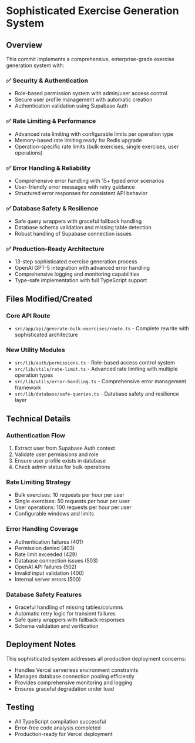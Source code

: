 # Sophisticated Exercise Generation System

## Overview
This commit implements a comprehensive, enterprise-grade exercise generation system with:

### ✅ Security & Authentication
- Role-based permission system with admin/user access control
- Secure user profile management with automatic creation
- Authentication validation using Supabase Auth

### ✅ Rate Limiting & Performance  
- Advanced rate limiting with configurable limits per operation type
- Memory-based rate limiting ready for Redis upgrade
- Operation-specific rate limits (bulk exercises, single exercises, user operations)

### ✅ Error Handling & Reliability
- Comprehensive error handling with 15+ typed error scenarios
- User-friendly error messages with retry guidance  
- Structured error responses for consistent API behavior

### ✅ Database Safety & Resilience
- Safe query wrappers with graceful fallback handling
- Database schema validation and missing table detection
- Robust handling of Supabase connection issues

### ✅ Production-Ready Architecture
- 13-step sophisticated exercise generation process
- OpenAI GPT-5 integration with advanced error handling
- Comprehensive logging and monitoring capabilities
- Type-safe implementation with full TypeScript support

## Files Modified/Created

### Core API Route
- `src/app/api/generate-bulk-exercises/route.ts` - Complete rewrite with sophisticated architecture

### New Utility Modules  
- `src/lib/auth/permissions.ts` - Role-based access control system
- `src/lib/utils/rate-limit.ts` - Advanced rate limiting with multiple operation types
- `src/lib/utils/error-handling.ts` - Comprehensive error management framework
- `src/lib/database/safe-queries.ts` - Database safety and resilience layer

## Technical Details

### Authentication Flow
1. Extract user from Supabase Auth context
2. Validate user permissions and role
3. Ensure user profile exists in database
4. Check admin status for bulk operations

### Rate Limiting Strategy
- Bulk exercises: 10 requests per hour per user
- Single exercises: 50 requests per hour per user  
- User operations: 100 requests per hour per user
- Configurable windows and limits

### Error Handling Coverage
- Authentication failures (401)
- Permission denied (403) 
- Rate limit exceeded (429)
- Database connection issues (503)
- OpenAI API failures (502)
- Invalid input validation (400)
- Internal server errors (500)

### Database Safety Features
- Graceful handling of missing tables/columns
- Automatic retry logic for transient failures
- Safe query wrappers with fallback responses
- Schema validation and verification

## Deployment Notes
This sophisticated system addresses all production deployment concerns:
- Handles Vercel serverless environment constraints
- Manages database connection pooling efficiently  
- Provides comprehensive monitoring and logging
- Ensures graceful degradation under load

## Testing
- All TypeScript compilation successful
- Error-free code analysis completed
- Production-ready for Vercel deployment